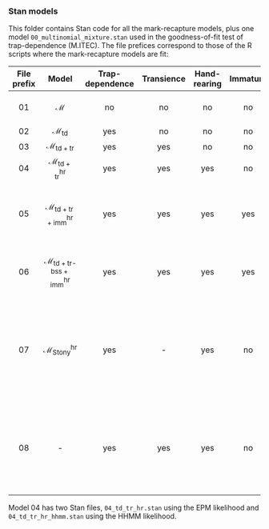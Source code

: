 ### Stan models

This folder contains Stan code for all the mark-recapture models, plus one model `00_multinomial_mixture.stan` used in the goodness-of-fit test of trap-dependence (M.ITEC). The file prefices correspond to those of the R scripts where the mark-recapture models are fit:

| File prefix | Model | Trap-dependence | Transience | Hand-rearing | Immature |  Further description |
| :----: | :-----------: | :-------: | :-------: |:-------: |:-------: | :----------- |
| 01 | $\boldsymbol{\mathcal{M}}$ | no | no | no | no | multi-age, multi-site model |
| 02 | $\boldsymbol{\mathcal{M}}_{\text{td}}$ | yes | no | no | no |  |
| 03 | $\boldsymbol{\mathcal{M}}_{\text{td}+\text{tr}}$ | yes | yes | no | no |  |
| 04 | $\boldsymbol{\mathcal{M}}_{\text{td}+\text{tr}}^{\text{hr}}$ | yes | yes | yes | no |  |
| 05 | $\boldsymbol{\mathcal{M}}_{\text{td}+\text{tr}+\text{imm}}^{\text{hr}}$ | yes | yes | yes | yes | immature survival not assumed to be the same as adult survival|
| 06 | $\boldsymbol{\mathcal{M}}_{\text{td}+\text{tr-bss}+\text{imm}}^{\text{hr}}$ | yes | yes | yes | yes | spike-and-slab prior on residency probabilities |
| 07 | $\boldsymbol{\mathcal{M}}_{\text{Stony}}^{\text{hr}}$ | yes | - | yes | no | multi-age, single-site model fit to a subset of data consisting of birds marked as juveniles at Stony |
| 08 | - | yes | yes| yes | no | estimates survival separately for each combination of site, age class, year and hand-rearing level |

Model 04 has two Stan files, `04_td_tr_hr.stan` using the EPM likelihood and `04_td_tr_hr_hhmm.stan` using the HHMM likelihood.


